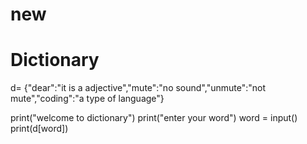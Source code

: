 # new
# Dictionary
d= {"dear":"it is a adjective","mute":"no sound","unmute":"not mute","coding":"a type of language"}


print("welcome to dictionary")
print("enter your word")
word = input()
print(d[word])

